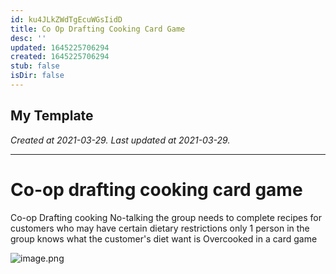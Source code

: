```yaml
---
id: ku4JLkZWdTgEcuWGsIidD
title: Co Op Drafting Cooking Card Game
desc: ''
updated: 1645225706294
created: 1645225706294
stub: false
isDir: false
---
```

My Template
---

_Created at 2021-03-29._
_Last updated at 2021-03-29._




---

# Co-op drafting cooking card game


Co-op Drafting cooking No-talking the group needs to complete recipes for customers who may have certain dietary restrictions only 1 person in the group knows what the customer's diet want is Overcooked in a card game

![image.png](./_resources/Co-op_drafting_cooking_card_game.resources/image.png)


